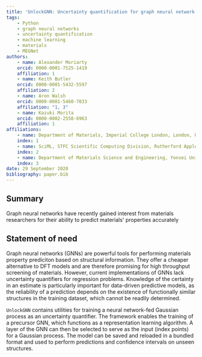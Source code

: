 ```yaml
---
title: 'UnlockGNN: Uncertainty quantification for graph neural network models of chemical systems'
tags:
    - Python
    - graph neural networks
    - uncertainty quantification
    - machine learning
    - materials
    - MEGNet
authors:
    - name: Alexander Moriarty
    orcid: 0000-0001-7525-1419
    affiliation: 1
    - name: Keith Butler
    orcid: 0000-0001-5432-5597
    affiliation: 2
    - name: Aron Walsh
    orcid: 0000-0001-5460-7033
    affiliation: "1, 3"
    - name: Kazuki Morita
    orcid: 0000-0002-2558-6963
    affiliation: 1
affiliations:
    - name: Department of Materials, Imperial College London, London, UK
    index: 1
    - name: SciML, STFC Scientific Computing Division, Rutherford Appleton Laboratories, UK
    index: 2
    - name: Department of Materials Science and Engineering, Yonsei University, Seoul, Korea
    index: 3
date: 29 September 2020
bibliography: paper.bib
---
```


## Summary

Graph neural networks have recently gained interest from materials researchers for their ability to predict materials'
properties accurately

## Statement of need

Graph neural networks (GNNs) are powerful tools for performing materials property prediciton based on structural information.
They offer a cheaper alternative to DFT models and are therefore promising for high throughput screening of materials.
However, current implementations of GNNs lack uncertainty quantifiers for regression problems.
Knowledge of the certainty in an estimate is particularly important for data-driven predictive models,
as the reliability of a prediction depends on the existence of functionally similar structures in the
training dataset, which cannot be readily determined.

`UnlockGNN` contains utilities for training a neural network-fed Gaussian process as an uncertainty quantifier.
The framework enables the training of a precursor GNN, which functions as a representation learning algorithm.
A layer of the GNN can then be selected to serve as the input (index points) for a Gaussian process.
The model can be saved and reloaded in a bundled format and used to perform predictions and confidence intervals
on unseen structures.
